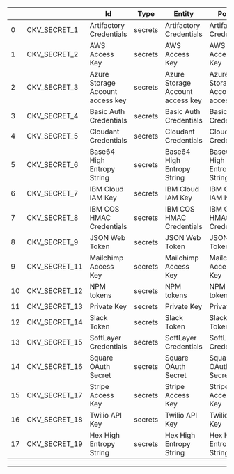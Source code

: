 |    |               | Id                               | Type    | Entity                           | Policy                           | IaC     |
|----|---------------|----------------------------------|---------|----------------------------------|----------------------------------|---------|
|  0 | CKV_SECRET_1  | Artifactory Credentials          | secrets | Artifactory Credentials          | Artifactory Credentials          | secrets |
|  1 | CKV_SECRET_2  | AWS Access Key                   | secrets | AWS Access Key                   | AWS Access Key                   | secrets |
|  2 | CKV_SECRET_3  | Azure Storage Account access key | secrets | Azure Storage Account access key | Azure Storage Account access key | secrets |
|  3 | CKV_SECRET_4  | Basic Auth Credentials           | secrets | Basic Auth Credentials           | Basic Auth Credentials           | secrets |
|  4 | CKV_SECRET_5  | Cloudant Credentials             | secrets | Cloudant Credentials             | Cloudant Credentials             | secrets |
|  5 | CKV_SECRET_6  | Base64 High Entropy String       | secrets | Base64 High Entropy String       | Base64 High Entropy String       | secrets |
|  6 | CKV_SECRET_7  | IBM Cloud IAM Key                | secrets | IBM Cloud IAM Key                | IBM Cloud IAM Key                | secrets |
|  7 | CKV_SECRET_8  | IBM COS HMAC Credentials         | secrets | IBM COS HMAC Credentials         | IBM COS HMAC Credentials         | secrets |
|  8 | CKV_SECRET_9  | JSON Web Token                   | secrets | JSON Web Token                   | JSON Web Token                   | secrets |
|  9 | CKV_SECRET_11 | Mailchimp Access Key             | secrets | Mailchimp Access Key             | Mailchimp Access Key             | secrets |
| 10 | CKV_SECRET_12 | NPM tokens                       | secrets | NPM tokens                       | NPM tokens                       | secrets |
| 11 | CKV_SECRET_13 | Private Key                      | secrets | Private Key                      | Private Key                      | secrets |
| 12 | CKV_SECRET_14 | Slack Token                      | secrets | Slack Token                      | Slack Token                      | secrets |
| 13 | CKV_SECRET_15 | SoftLayer Credentials            | secrets | SoftLayer Credentials            | SoftLayer Credentials            | secrets |
| 14 | CKV_SECRET_16 | Square OAuth Secret              | secrets | Square OAuth Secret              | Square OAuth Secret              | secrets |
| 15 | CKV_SECRET_17 | Stripe Access Key                | secrets | Stripe Access Key                | Stripe Access Key                | secrets |
| 16 | CKV_SECRET_18 | Twilio API Key                   | secrets | Twilio API Key                   | Twilio API Key                   | secrets |
| 17 | CKV_SECRET_19 | Hex High Entropy String          | secrets | Hex High Entropy String          | Hex High Entropy String          | secrets |


---


